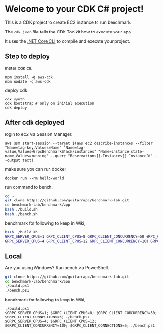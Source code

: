 # Welcome to your CDK C# project!

This is a CDK project to create EC2 instance to run benchmark.

The `cdk.json` file tells the CDK Toolkit how to execute your app.

It uses the [.NET Core CLI](https://docs.microsoft.com/dotnet/articles/core/) to compile and execute your project.

## Step to deploy

install cdk cli.

```shell
npm install -g aws-cdk
npm update -g aws-cdk
```

deploy cdk.

```shell
cdk synth
cdk bootstrap # only on initial execution
cdk deploy
```

## After cdk deployed

login to ec2 via Session Manager.

```shell
aws ssm start-session --target $(aws ec2 describe-instances --filter "Name=tag-key,Values=Name" "Name=tag-value,Values=GrpcBenchmarkStack/instances" "Name=instance-state-name,Values=running" --query "Reservations[].Instances[].InstanceId" --output text)
```

make sure you can run docker.

```shell
docker run --rm hello-world
```

run command to bench.

```sh
cd ~
git clone https://github.com/guitarrapc/benchmark-lab.git
cd benchmark-lab/benchmark/app
bash ./build.sh
bash ./bench.sh
```

benchmark for following to keep in Wiki,

```sh
bash ./build.sh
GRPC_SERVER_CPUS=1 GRPC_CLIENT_CPUS=8 GRPC_CLIENT_CONCURRENCY=50 GRPC_CLIENT_CONNECTIONS=5 bash ./bench.sh
GRPC_SERVER_CPUS=4 GRPC_CLIENT_CPUS=12 GRPC_CLIENT_CONCURRENCY=100 GRPC_CLIENT_CONNECTIONS=5 bash ./bench.sh
```

## Local

Are you using Windows? Run bench via PowerShell.

```sh
git clone https://github.com/guitarrapc/benchmark-lab.git
cd benchmark-lab/benchmark/app
./build.ps1
./bench.ps1
```

benchmark for following to keep in Wiki,

```
./build.ps1
$GRPC_SERVER_CPUS=1; $GRPC_CLIENT_CPUS=8; $GRPC_CLIENT_CONCURRENCY=50; $GRPC_CLIENT_CONNECTIONS=5; ./bench.ps1
$GRPC_SERVER_CPUS=4; $GRPC_CLIENT_CPUS=12; $GRPC_CLIENT_CONCURRENCY=100; $GRPC_CLIENT_CONNECTIONS=5; ./bench.ps1
```
